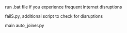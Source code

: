 run .bat file if you experience frequent internet disruptions

failS.py, additional script to check for disruptions

main auto_joiner.py
